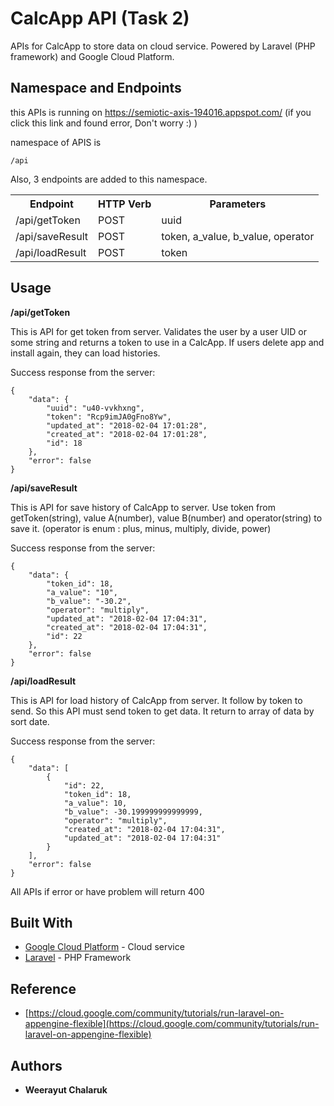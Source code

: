 # CalcApp API (Task 2)

APIs for CalcApp to store data on cloud service. Powered by Laravel (PHP framework) and Google Cloud Platform.

## Namespace and Endpoints

this APIs is running on https://semiotic-axis-194016.appspot.com/ 
(if you click this link and found error, Don't worry :) )

namespace of APIS is

```
/api
```

Also, 3 endpoints are added to this namespace.

<table>
  <tr>
    <th>Endpoint</th>
    <th>HTTP Verb</th>
    <th>Parameters</th>
  </tr>
  <tr>
    <td>/api/getToken</td>
    <td>POST</td>
    <td>uuid</td>
  </tr>
  <tr>
    <td>/api/saveResult</td>
    <td>POST</td>
    <td>token, a_value, b_value, operator</td>
  </tr>
   <tr>
    <td>/api/loadResult</td>
    <td>POST</td>
     <td>token</td>
  </tr>
</table>

## Usage

**/api/getToken**

This is API for get token from server. Validates the user by a user UID or some string and returns a token to use in a CalcApp. If users delete app and install again, they can load histories.

Success response from the server:

```
{
    "data": {
        "uuid": "u40-vvkhxng",
        "token": "Rcp9imJA0gFno8Yw",
        "updated_at": "2018-02-04 17:01:28",
        "created_at": "2018-02-04 17:01:28",
        "id": 18
    },
    "error": false
}
```

**/api/saveResult**

This is API for save history of CalcApp to server. Use token from getToken(string), value A(number), value B(number) and operator(string) to save it. (operator is enum : plus, minus, multiply, divide, power)

Success response from the server:

```
{
    "data": {
        "token_id": 18,
        "a_value": "10",
        "b_value": "-30.2",
        "operator": "multiply",
        "updated_at": "2018-02-04 17:04:31",
        "created_at": "2018-02-04 17:04:31",
        "id": 22
    },
    "error": false
}
```

**/api/loadResult**

This is API for load history of CalcApp from server. It follow by token to send. So this API must send token to get data. It return to array of data by sort date.

Success response from the server:

```
{
    "data": [
        {
            "id": 22,
            "token_id": 18,
            "a_value": 10,
            "b_value": -30.199999999999999,
            "operator": "multiply",
            "created_at": "2018-02-04 17:04:31",
            "updated_at": "2018-02-04 17:04:31"
        }
    ],
    "error": false
}
```

All APIs if error or have problem will return 400

## Built With

* [Google Cloud Platform](https://cloud.google.com) - Cloud service
* [Laravel](https://laravel.com/) - PHP Framework

## Reference
* [https://cloud.google.com/community/tutorials/run-laravel-on-appengine-flexible](https://cloud.google.com/community/tutorials/run-laravel-on-appengine-flexible)

## Authors

* **Weerayut Chalaruk** 
